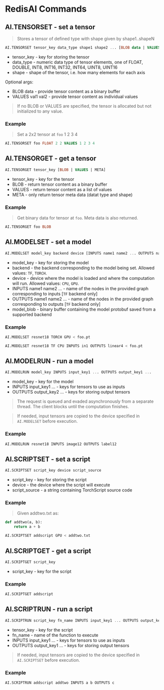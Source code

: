 # RedisAI Commands

## AI.TENSORSET - set a tensor
> Stores a tensor of defined type  with shape given by shape1..shapeN

```sql
AI.TENSORSET tensor_key data_type shape1 shape2 ... [BLOB data | VALUES val1 val2 ...]
```

* tensor_key - key for storing the tensor
* data_type - numeric data type of tensor elements, one of FLOAT, DOUBLE, INT8, INT16, INT32, INT64, UINT8, UINT16
* shape - shape of the tensor, i.e. how many elements for each axis

Optional args:
* BLOB data - provide tensor content as a binary buffer
* VALUES val1 val2 - provide tensor content as individual values

> If no BLOB or VALUES are specified, the tensor is allocated but not initialized to any value.

### Example
> Set a 2x2 tensor at `foo`
> 1 2
> 3 4

```sql
AI.TENSORSET foo FLOAT 2 2 VALUES 1 2 3 4
```

## AI.TENSORGET - get a tensor
```sql
AI.TENSORGET tensor_key [BLOB | VALUES | META]
```

* tensor_key - key for the tensor
* BLOB - return tensor content as a binary buffer
* VALUES - return tensor content as a list of values
* META - only return tensor meta data (datat type and shape)

### Example
> Get binary data for tensor at `foo`. Meta data is also returned.

```sql
AI.TENSORGET foo BLOB
```

## AI.MODELSET - set a model
```sql
AI.MODELSET model_key backend device [INPUTS name1 name2 ... OUTPUTS name1 name2 ...] model_blob
```

* model_key - key for storing the model
* backend - the backend corresponding to the model being set. Allowed values: `TF`, `TORCH`.
* device - device where the model is loaded and where the computation will run. Allowed values: `CPU`, `GPU`.
* INPUTS name1 name2 ... - name of the nodes in the provided graph corresponding to inputs [`TF` backend only]
* OUTPUTS name1 name2 ... - name of the nodes in the provided graph corresponding to outputs [`TF` backend only]
* model_blob - binary buffer containing the model protobuf saved from a supported backend

### Example

```sql
AI.MODELSET resnet18 TORCH GPU < foo.pt
```

```sql
AI.MODELSET resnet18 TF CPU INPUTS in1 OUTPUTS linear4 < foo.pt
```

## AI.MODELRUN - run a model
```sql
AI.MODELRUN model_key INPUTS input_key1 ... OUTPUTS output_key1 ...
```

* model_key - key for the model
* INPUTS input_key1 ... - keys for tensors to use as inputs
* OUTPUTS output_key2 ... - keys for storing output tensors

> The request is queued and evaded asynchronously from a separate thread. The client blocks until the computation finishes.

> If needed, input tensors are copied to the device specified in `AI.MODELSET` before execution.

### Example

```sql
AI.MODELRUN resnet18 INPUTS image12 OUTPUTS label12
```


## AI.SCRIPTSET - set a script
```sql
AI.SCRIPTSET script_key device script_source
```

* script_key - key for storing the script
* device - the device where the script will execute
* script_source - a string containing TorchScript source code

### Example

> Given addtwo.txt as:

```python
def addtwo(a, b):
    return a + b
```

```sql
AI.SCRIPTSET addscript GPU < addtwo.txt
```

## AI.SCRIPTGET - get a script

```sql
AI.SCRIPTGET script_key
```

* script_key - key for the script

### Example

```sql
AI.SCRIPTGET addscript
```


## AI.SCRIPTRUN - run a script

```sql
AI.SCRIPTRUN script_key fn_name INPUTS input_key1 ... OUTPUTS output_key1 ...
```

* tensor_key - key for the script
* fn_name - name of the function to execute
* INPUTS input_key1 ... - keys for tensors to use as inputs
* OUTPUTS output_key1 ... - keys for storing output tensors

> If needed, input tensors are copied to the device specified in `AI.SCRIPTSET` before execution.


### Example

```sql
AI.SCRIPTRUN addscript addtwo INPUTS a b OUTPUTS c
```
